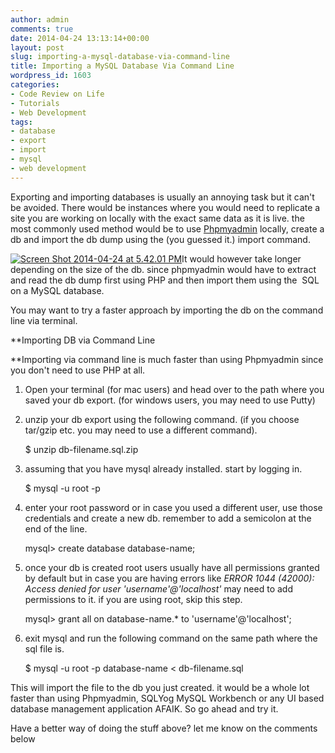 ```yaml
---
author: admin
comments: true
date: 2014-04-24 13:13:14+00:00
layout: post
slug: importing-a-mysql-database-via-command-line
title: Importing a MySQL Database Via Command Line
wordpress_id: 1603
categories:
- Code Review on Life
- Tutorials
- Web Development
tags:
- database
- export
- import
- mysql
- web development
---
```


Exporting and importing databases is usually an annoying task but it can't be avoided. There would be instances where you would need to replicate a site you are working on locally with the exact same data as it is live. the most commonly used method would be to use [Phpmyadmin](http://phpmyadmin.net) locally, create a db and import the db dump using the (you guessed it.) import command.

[![Screen Shot 2014-04-24 at 5.42.01 PM](http://www.reengo.com/wp-content/uploads/2014/04/Screen-Shot-2014-04-24-at-5.42.01-PM.png)](http://www.reengo.com/wp-content/uploads/2014/04/Screen-Shot-2014-04-24-at-5.42.01-PM.png)It would however take longer depending on the size of the db. since phpmyadmin would have to extract and read the db dump first using PHP and then import them using the  SQL on a MySQL database.

You may want to try a faster approach by importing the db on the command line via terminal.

**Importing DB via Command Line

**Importing via command line is much faster than using Phpmyadmin since you don't need to use PHP at all.

1. Open your terminal (for mac users) and head over to the path where you saved your db export. (for windows users, you may need to use Putty)

2. unzip your db export using the following command. (if you choose tar/gzip etc. you may need to use a different command).

    $ unzip db-filename.sql.zip

3. assuming that you have mysql already installed. start by logging in.

    $ mysql -u root -p 

4. enter your root password or in case you used a different user, use those credentials and create a new db. remember to add a semicolon at the end of the line.

    mysql> create database database-name;

5. once your db is created root users usually have all permissions granted by default but in case you are having errors like _ERROR 1044 (42000): Access denied for user 'username'@'localhost'_ may need to add permissions to it. if you are using root, skip this step.

    mysql> grant all on database-name.* to 'username'@'localhost';

6. exit mysql and run the following command on the same path where the sql file is.

    $ mysql -u root -p database-name < db-filename.sql

This will import the file to the db you just created. it would be a whole lot faster than using Phpmyadmin, SQLYog MySQL Workbench or any UI based database management application AFAIK. So go ahead and try it.

Have a better way of doing the stuff above? let me know on the comments below
